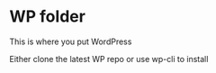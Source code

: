 # WP folder

This is where you put WordPress

Either clone the latest WP repo or use wp-cli to install
